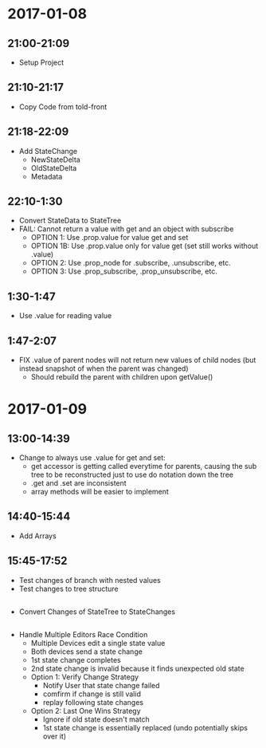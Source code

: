 # 2017-01-08

## 21:00-21:09

- Setup Project

## 21:10-21:17

- Copy Code from told-front

## 21:18-22:09

- Add StateChange
	- NewStateDelta
	- OldStateDelta
	- Metadata

## 22:10-1:30

- Convert StateData to StateTree
- FAIL: Cannot return a value with get and an object with subscribe
	- OPTION 1: Use .prop.value for value get and set
	- OPTION 1B: Use .prop.value only for value get (set still works without .value)
	- OPTION 2: Use .prop_node for .subscribe, .unsubscribe, etc.
	- OPTION 3: Use .prop_subscribe, .prop_unsubscribe, etc.

## 1:30-1:47

- Use .value for reading value

## 1:47-2:07

- FIX .value of parent nodes will not return new values of child nodes (but instead snapshot of when the parent was changed)
	- Should rebuild the parent with children upon getValue()


# 2017-01-09

## 13:00-14:39 

- Change to always use .value for get and set:
	- get accessor is getting called everytime for parents, causing the sub tree to be reconstructed just to use do notation down the tree
	- .get and .set are inconsistent 
	- array methods will be easier to implement

## 14:40-15:44

- Add Arrays

## 15:45-17:52

- Test changes of branch with nested values
- Test changes to tree structure

##

- Convert Changes of StateTree to StateChanges 


## 

- Handle Multiple Editors Race Condition
	- Multiple Devices edit a single state value
	- Both devices send a state change
	- 1st state change completes
	- 2nd state change is invalid because it finds unexpected old state
	- Option 1: Verify Change Strategy 
		- Notify User that state change failed
		- comfirm if change is still valid
		- replay following state changes
	- Option 2: Last One Wins Strategy
		- Ignore if old state doesn't match
		- 1st state change is essentially replaced (undo potentially skips over it)